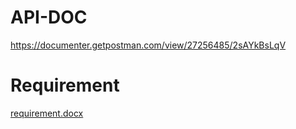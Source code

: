 # API-DOC
https://documenter.getpostman.com/view/27256485/2sAYkBsLqV

# Requirement
[requirement.docx](https://github.com/user-attachments/files/19262433/requirement.docx)
